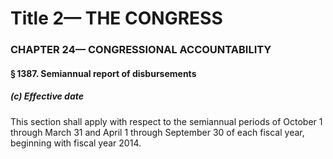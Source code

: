 
# Title 2— THE CONGRESS
### CHAPTER 24— CONGRESSIONAL ACCOUNTABILITY
#### § 1387. Semiannual report of disbursements
##### (c) Effective date

This section shall apply with respect to the semiannual periods of October 1 through March 31 and April 1 through September 30 of each fiscal year, beginning with fiscal year 2014.
